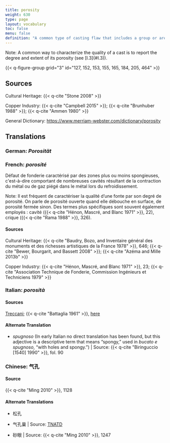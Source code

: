```yaml
---
title: porosity
weight: 630
type: page
layout: vocabulary
toc: false
menu: false
definition: "A common type of casting flaw that includes a group or area of cavities caused by shrinkage or trapped gases. Porosity may vary considerably in dimension and may or may not break through the surface of the bronze. See [I.3§1.3.1](#I.3§1.3.1)."
---
```


<div class="backmatter">
Note: A common way to characterize the quality of a cast is to report the degree and extent of its porosity (see [I.3](#I.3)).
</div>

{{< q-figure-group grid="3" id="127, 152, 153, 155, 165, 184, 205, 464" >}}

## Sources

Cultural Heritage: {{< q-cite "Stone 2008" >}}

Copper Industry: {{< q-cite "Campbell 2015" >}}; {{< q-cite "Brunhuber 1988" >}}; {{< q-cite "Ammen 1980" >}}

General Dictionary: <https://www.merriam-webster.com/dictionary/porosity>

## Translations

<div class="accordion">

### **German**: *Porosität*

### **French**: *porosité*

Défaut de fonderie caractérisé par des zones plus ou moins spongieuses, c'est-à-dire comportant de nombreuses cavités résultant de la contraction du métal ou de gaz piégé dans le métal lors du refroidissement.

<div class="backmatter">
Note: Il est fréquent de caractériser la qualité d’une fonte par son degré de porosité. On parle de porosité ouverte quand elle débouche en surface, de porosité fermée sinon. Des termes plus spécifiques sont souvent également employés : cavité ({{< q-cite "Hénon, Mascré, and Blanc 1971" >}}, 22), crique ({{< q-cite "Rama 1988" >}}, 326).
</div>

#### Sources

Cultural Heritage: {{< q-cite "Baudry, Bozo, and Inventaire général des monuments et des richesses artistiques de la France 1978" >}}, 646; {{< q-cite "Bewer, Bourgarit, and Bassett 2008" >}}; {{< q-cite "Azéma and Mille 2013b" >}}

Copper Industry: {{< q-cite "Hénon, Mascré, and Blanc 1971" >}}, 23; {{< q-cite "Association Technique de Fonderie, Commission Ingénieurs et Techniciens 1979" >}}

### **Italian**: *porosità*

#### Sources

[Treccani](https://www.treccani.it/enciclopedia/porosita/); {{< q-cite "Battaglia 1961" >}}, [here](http://www.gdli.it/pdf_viewer/Scripts/pdf.js/web/viewer.asp?file=/PDF/GDLI13/GDLI_13_ocr_924.pdf&parola=porosità)

#### Alternate Translation

- *spugnoso* (In early Italian no direct translation has been found, but this adjective is a descriptive term that means “spongy,” used in *bucato e spugnoso*, “with holes and spongy.”) | Source: {{< q-cite "Biringuccio [1540] 1990" >}}, fol. 90  

### **Chinese**: 气孔

#### Source

{{< q-cite "Ming 2010" >}}, 1128

#### Alternate Translations

- 松孔

- 气孔巢 | Source: [TNATD](https://terms.naer.edu.tw/detail/625404/?index=3)

- 砂眼 | Source: {{< q-cite "Ming 2010" >}}, 1247

</div>
